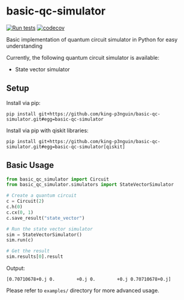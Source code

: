 # basic-qc-simulator

[![Run tests](https://github.com/king-p3nguin/basic-qc-simulator/actions/workflows/test.yml/badge.svg)](https://github.com/king-p3nguin/basic-qc-simulator/actions/workflows/test.yml)
[![codecov](https://codecov.io/gh/king-p3nguin/basic-qc-simulator/graph/badge.svg?token=CYIUd5adFd)](https://codecov.io/gh/king-p3nguin/basic-qc-simulator)

Basic implementation of quantum circuit simulator in Python for easy understanding

Currently, the following quantum circuit simulator is available:

- State vector simulator

## Setup

Install via pip:

```shell
pip install git+https://github.com/king-p3nguin/basic-qc-simulator.git#egg=basic-qc-simulator
```

Install via pip with qiskit libraries:

```shell
pip install git+https://github.com/king-p3nguin/basic-qc-simulator.git#egg=basic-qc-simulator[qiskit]
```

## Basic Usage

```python
from basic_qc_simulator import Circuit
from basic_qc_simulator.simulators import StateVectorSimulator

# Create a quantum circuit
c = Circuit(2)
c.h(0)
c.cx(0, 1)
c.save_result("state_vector")

# Run the state vector simulator
sim = StateVectorSimulator()
sim.run(c)

# Get the result
sim.results[0].result
```

Output:

```text
[0.70710678+0.j 0.        +0.j 0.        +0.j 0.70710678+0.j]
```

Please refer to `examples/` directory for more advanced usage.
